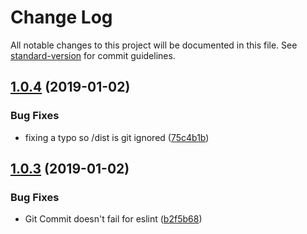 # Change Log

All notable changes to this project will be documented in this file. See [standard-version](https://github.com/conventional-changelog/standard-version) for commit guidelines.

<a name="1.0.4"></a>
## [1.0.4](https://github.com/gja/create-cloudflare-worker/compare/v1.0.3...v1.0.4) (2019-01-02)


### Bug Fixes

* fixing a typo so /dist is git ignored ([75c4b1b](https://github.com/gja/create-cloudflare-worker/commit/75c4b1b))



<a name="1.0.3"></a>
## [1.0.3](https://github.com/gja/create-cloudflare-worker/compare/v1.0.2...v1.0.3) (2019-01-02)


### Bug Fixes

* Git Commit doesn't fail for eslint ([b2f5b68](https://github.com/gja/create-cloudflare-worker/commit/b2f5b68))
